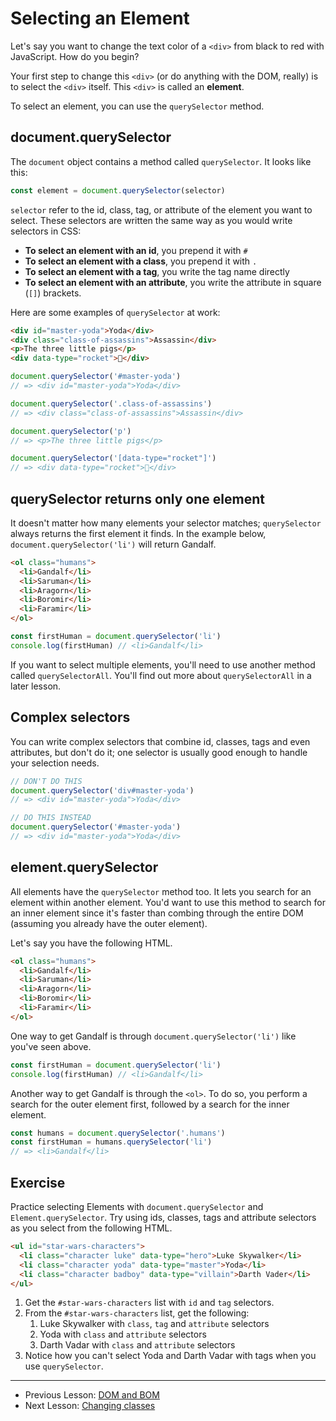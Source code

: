 # Selecting an Element

Let's say you want to change the text color of a `<div>` from black to red with JavaScript. How do you begin?

Your first step to change this `<div>` (or do anything with the DOM, really) is to select the `<div>` itself. This `<div>` is called an **element**.

To select an element, you can use the `querySelector` method.

## document.querySelector

The `document` object contains a method called `querySelector`. It looks like this:

```js
const element = document.querySelector(selector)
```

`selector` refer to the id, class, tag, or attribute of the element you want to select. These selectors are written the same way as you would write selectors in CSS:

- **To select an element with an id**, you prepend it with `#`
- **To select an element with a class**, you prepend it with `.`
- **To select an element with a tag**, you write the tag name directly
- **To select an element with an attribute**, you write the attribute in square (`[]`) brackets.

Here are some examples of `querySelector` at work:

```html
<div id="master-yoda">Yoda</div>
<div class="class-of-assassins">Assassin</div>
<p>The three little pigs</p>
<div data-type="rocket">🚀</div>
```

```js
document.querySelector('#master-yoda')
// => <div id="master-yoda">Yoda</div>

document.querySelector('.class-of-assassins')
// => <div class="class-of-assassins">Assassin</div>

document.querySelector('p')
// => <p>The three little pigs</p>

document.querySelector('[data-type="rocket"]')
// => <div data-type="rocket">🚀</div>
```

## querySelector returns only one element

It doesn't matter how many elements your selector matches; `querySelector` always returns the first element it finds. In the example below, `document.querySelector('li')` will return Gandalf.

```html
<ol class="humans">
  <li>Gandalf</li>
  <li>Saruman</li>
  <li>Aragorn</li>
  <li>Boromir</li>
  <li>Faramir</li>
</ol>
```

```js
const firstHuman = document.querySelector('li')
console.log(firstHuman) // <li>Gandalf</li>
```

If you want to select multiple elements, you'll need to use another method called `querySelectorAll`. You'll find out more about `querySelectorAll` in a later lesson.

## Complex selectors

You can write complex selectors that combine id, classes, tags and even attributes, but don't do it; one selector is usually good enough to handle your selection needs.

```js
// DON'T DO THIS
document.querySelector('div#master-yoda')
// => <div id="master-yoda">Yoda</div>

// DO THIS INSTEAD
document.querySelector('#master-yoda')
// => <div id="master-yoda">Yoda</div>
```

## element.querySelector

All elements have the `querySelector` method too. It lets you search for an element within another element. You'd want to use this method to search for an inner element since it's faster than combing through the entire DOM (assuming you already have the outer element).

Let's say you have the following HTML.

```html
<ol class="humans">
  <li>Gandalf</li>
  <li>Saruman</li>
  <li>Aragorn</li>
  <li>Boromir</li>
  <li>Faramir</li>
</ol>
```

One way to get Gandalf is through `document.querySelector('li')` like you've seen above.

```js
const firstHuman = document.querySelector('li')
console.log(firstHuman) // <li>Gandalf</li>
```

Another way to get Gandalf is through the `<ol>`. To do so, you perform a search for the outer element first, followed by a search for the inner element.

```js
const humans = document.querySelector('.humans')
const firstHuman = humans.querySelector('li')
// => <li>Gandalf</li>
```

## Exercise

Practice selecting Elements with `document.querySelector` and `Element.querySelector`. Try using ids, classes, tags and attribute selectors as you select from the following HTML.

```html
<ul id="star-wars-characters">
  <li class="character luke" data-type="hero">Luke Skywalker</li>
  <li class="character yoda" data-type="master">Yoda</li>
  <li class="character badboy" data-type="villain">Darth Vader</li>
</ul>
```

1. Get the `#star-wars-characters` list with `id` and `tag` selectors.
2. From the `#star-wars-characters` list, get the following:
    1. Luke Skywalker with `class`, `tag` and `attribute` selectors
    2. Yoda with `class` and `attribute` selectors
    3. Darth Vadar with `class` and `attribute` selectors
3. Notice how you can't select Yoda and Darth Vadar with tags when you use `querySelector`.

---

- Previous Lesson: [DOM and BOM](14.dom-and-bom.md)
- Next Lesson: [Changing classes](16.changing-classes.md)
